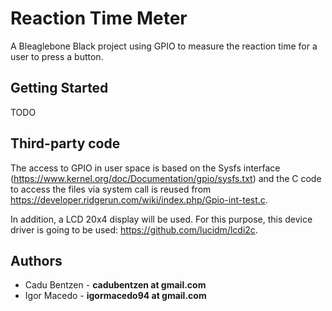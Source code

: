 Reaction Time Meter
========================

A Bleaglebone Black project using GPIO to measure the reaction time for a user to press a button.

## Getting Started

TODO

## Third-party code

The access to GPIO in user space is based on the Sysfs interface (<https://www.kernel.org/doc/Documentation/gpio/sysfs.txt>) and the C code to access the files via system call is reused from <https://developer.ridgerun.com/wiki/index.php/Gpio-int-test.c>.

In addition, a LCD 20x4 display will be used. For this purpose, this device driver is going to be used: <https://github.com/lucidm/lcdi2c>.

## Authors
- Cadu Bentzen - **cadubentzen at gmail.com**
- Igor Macedo - **igormacedo94 at gmail.com**
